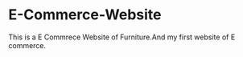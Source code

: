 # E-Commerce-Website
This is a E Commrece  Website of Furniture.And my first website of E commerce. 
